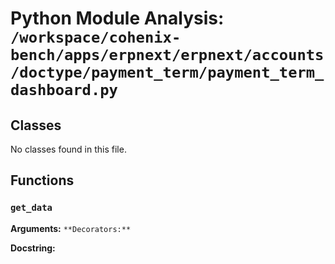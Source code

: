 # Python Module Analysis: `/workspace/cohenix-bench/apps/erpnext/erpnext/accounts/doctype/payment_term/payment_term_dashboard.py`

## Classes

No classes found in this file.


## Functions

### `get_data`
**Arguments:** ``
**Decorators:** ``

**Docstring:**
```

```

